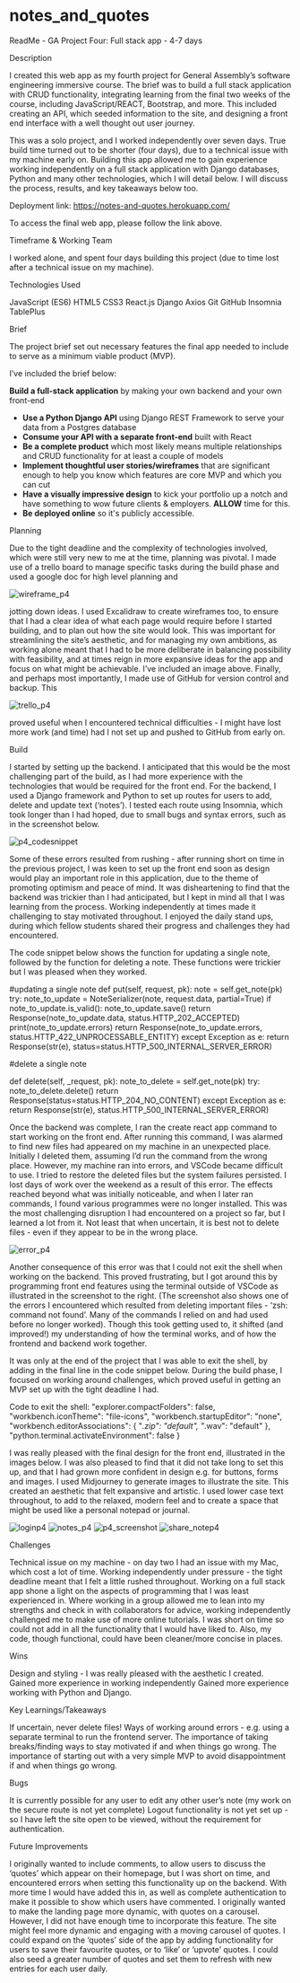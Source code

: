 # notes_and_quotes 

ReadMe - GA Project Four: Full stack app - 4-7 days

Description

I created this web app as my fourth project for General Assembly’s software engineering immersive course. The brief was to build a full stack application with CRUD functionality, integrating learning from the final two weeks of the course, including JavaScript/REACT, Bootstrap, and more. This included creating an API, which seeded information to the site, and designing a front end interface with a well thought out user journey.

This was a solo project, and I worked independently over seven days. True build time turned out to be shorter (four days), due to a technical issue with my machine early on. Building this app allowed me to gain experience working independently on a full stack application with Django databases, Python and many other technologies, which I will detail below. I will discuss the process, results, and key takeaways below too.

Deployment link: https://notes-and-quotes.herokuapp.com/ 

To access the final web app, please follow the link above. 

Timeframe & Working Team

I worked alone, and spent four days building this project (due to time lost after a technical issue on my machine).

Technologies Used

JavaScript (ES6)
HTML5
CSS3
React.js
Django
Axios
Git
GitHub
Insomnia
TablePlus



Brief

The project brief set out necessary features the final app needed to include to serve as a minimum viable product (MVP).

I’ve included the brief below:

 **Build a full-stack application** by making your own backend and your own front-end
* **Use a Python Django API** using Django REST Framework to serve your data from a Postgres database
* **Consume your API with a separate front-end** built with React
* **Be a complete product** which most likely means multiple relationships and CRUD functionality for at least a couple of models
* **Implement thoughtful user stories/wireframes** that are significant enough to help you know which features are core MVP and which you can cut
* **Have a visually impressive design** to kick your portfolio up a notch and have something to wow future clients & employers. **ALLOW** time for this.
* **Be deployed online** so it's publicly accessible.
 

Planning

Due to the tight deadline and the complexity of technologies involved, which were still very new to me at the time, planning was pivotal. I made use of a trello board to manage specific tasks during the build phase and used a google doc for high level planning and 

![wireframe_p4](https://user-images.githubusercontent.com/113911812/212492946-21f3ce23-5c90-407d-bc54-19a73ca57b42.png)

jotting down ideas. I used Excalidraw to create wireframes too, to ensure that I had a clear idea of what each page would require before I started building, and to plan out how the site would look. This was important for streamlining the site’s aesthetic, and for managing my own ambitions, as working alone meant that I had to be more deliberate in balancing possibility with feasibility, and at times reign in more expansive ideas for the app and focus on what might be achievable. I’ve included an image above. Finally, and perhaps most importantly, I made use of GitHub for version control and backup. This 


![trello_p4](https://user-images.githubusercontent.com/113911812/212493359-389ab691-ede2-4022-922f-43978cb03a0d.png)

proved useful when I encountered technical difficulties - I might have lost more work (and time) had I not set up and pushed to GitHub from early on.


Build

I started by setting up the backend. I anticipated that this would be the most challenging part of the build, as I had more experience with the technologies that would be required for the front end. For the backend, I used a Django framework and Python to set up routes for users to add, delete and update text (‘notes’). I tested each route using Insomnia, which took longer than I had hoped, due to small bugs and syntax errors, such as in the screenshot below.

![p4_codesnippet](https://user-images.githubusercontent.com/113911812/212493411-d43d6030-504d-4b47-813e-fdaafe5c3b4a.png)

Some of these errors resulted from rushing - after running short on time in the previous project, I was keen to set up the front end soon as design would play an important role in this application, due to the theme of promoting optimism and peace of mind. It was disheartening to find that the backend was trickier than I had anticipated, but I kept in mind all that I was learning from the process. Working independently at times made it challenging to stay motivated throughout. I enjoyed the daily stand ups, during which fellow students shared their progress and challenges they had encountered.

The code snippet below shows the function for updating a single note, followed by the function for deleting a note. These functions were trickier but I was pleased when they worked.

#updating a single note
 def put(self, request, pk):
     note = self.get_note(pk)
     try:
       note_to_update = NoteSerializer(note, request.data, partial=True)
       if note_to_update.is_valid():
           note_to_update.save()
           return Response(note_to_update.data, status.HTTP_202_ACCEPTED)
       print(note_to_update.errors)
       return Response(note_to_update.errors, status.HTTP_422_UNPROCESSABLE_ENTITY)
     except Exception as e:
       return Response(str(e), status=status.HTTP_500_INTERNAL_SERVER_ERROR)
 
   #delete a single note
 
 def delete(self, _request, pk):
       note_to_delete = self.get_note(pk)
       try:
           note_to_delete.delete()
           return Response(status=status.HTTP_204_NO_CONTENT)
       except Exception as e:
           return Response(str(e), status.HTTP_500_INTERNAL_SERVER_ERROR)


Once the backend was complete, I ran the create react app command to start working on the front end. After running this command, I was alarmed to find new files had appeared on my machine in an unexpected place. Initially I deleted them, assuming I’d run the command from the wrong place. However, my machine ran into errors, and VSCode became difficult to use. I tried to restore the deleted files but the system failures persisted. I lost days of work over the weekend as a result of this error. The effects reached beyond what was initially noticeable, and when I later ran commands, I found various programmes were no longer installed. This was the most challenging disruption I had encountered on a project so far, but I learned a lot from it. Not least that when uncertain, it is best not to delete files - even if they appear to be in the wrong place. 

![error_p4](https://user-images.githubusercontent.com/113911812/212493476-8262ff27-94a1-4b36-bd02-c03313d814c2.png)

Another consequence of this error was that I could not exit the shell when working on the backend. This proved frustrating, but I got around this by programming front end features using the terminal outside of VSCode as illustrated in the screenshot to the right. (The screenshot also shows one of the errors I encountered which resulted from deleting important files - ‘zsh: command not found’. Many of the commands I relied on and had used before no longer worked). Though this took getting used to, it shifted (and improved!) my understanding of how the terminal works, and of how the frontend and backend work together.

It was only at the end of the project that I was able to exit the shell, by adding in the final line in the code snippet below. During the build phase, I focused on working around challenges, which proved useful in getting an MVP set up with the tight deadline I had.

Code to exit the shell:
   "explorer.compactFolders": false,
   "workbench.iconTheme": "file-icons",
   "workbench.startupEditor": "none",
   "workbench.editorAssociations": {
     "*.zip": "default",
     "*.wav": "default"
   },
   "python.terminal.activateEnvironment": false
}

 

 I was really pleased with the final design for the front end, illustrated in the images below. I was also pleased to find that it did not take long to set this up, and that I had grown more confident in design e.g. for buttons, forms and images. I used Midjourney to generate images to illustrate the site. This created an aesthetic that felt expansive and artistic. I used lower case text throughout, to add to the relaxed, modern feel and to create a space that might be used like a personal notepad or journal.
 
 ![loginp4](https://user-images.githubusercontent.com/113911812/212493689-2d3afadb-9b6a-4ab5-967a-2c48b1d50c57.png)
![notes_p4](https://user-images.githubusercontent.com/113911812/212493690-e2c58d21-a0f2-42a6-862a-7821e35344a6.png)
![p4_screenshot](https://user-images.githubusercontent.com/113911812/212493691-bdb708bf-eccc-4d1d-8950-4618d30961be.png)
![share_notep4](https://user-images.githubusercontent.com/113911812/212493692-c4e0d31f-001b-41a1-9b88-3c45e0c274f6.png)

 
 
 
 
 
 
 
 
 Challenges
 
Technical issue on my machine - on day two I had an issue with my Mac, which cost a lot of time.
Working independently under pressure - the tight deadline meant that I felt a little rushed throughout. Working on a full stack app shone a light on the aspects of programming that I was least experienced in. Where working in a group allowed me to lean into my strengths and check in with collaborators for advice, working independently challenged me to make use of more online tutorials.
I was short on time so could not add in all the functionality that I would have liked to. Also, my code, though functional, could have been cleaner/more concise in places.

Wins

Design and styling - I was really pleased with the aesthetic I created.
Gained more experience in working independently
Gained more experience working with Python and Django.


Key Learnings/Takeaways

If uncertain, never delete files!
Ways of working around errors - e.g. using a separate terminal to run the frontend server.
The importance of taking breaks/finding ways to stay motivated if and when things go wrong.
The importance of starting out with a very simple MVP to avoid disappointment if and when things go wrong.

Bugs

It is currently possible for any user to edit any other user’s note (my work on the secure route is not yet complete)
Logout functionality is not yet set up - so I have left the site open to be viewed, without the requirement for authentication.

Future Improvements

I originally wanted to include comments, to allow users to discuss the ‘quotes’ which appear on their homepage, but I was short on time, and encountered errors when setting this functionality up on the backend. With more time I would have added this in, as well as complete authentication to make it possible to show which users have commented.
I originally wanted to make the landing page more dynamic, with quotes on a carousel. However, I did not have enough time to incorporate this feature. The site might feel more dynamic and engaging with a moving carousel of quotes.
I could expand on the ‘quotes’ side of the app by adding functionality for users to save their favourite quotes, or to ‘like’ or ‘upvote’ quotes. I could also seed a greater number of quotes and set them to refresh with new entries for each user daily.













